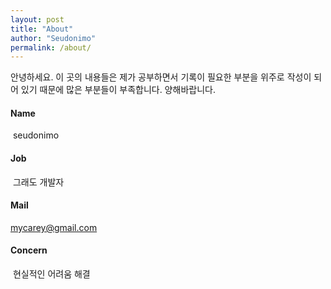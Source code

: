 ```yaml
---
layout: post
title: "About"
author: "Seudonimo"
permalink: /about/
---
```




안녕하세요. 이 곳의 내용들은 제가 공부하면서 기록이 필요한 부분을 위주로 작성이 되어 있기 때문에 많은 부분들이 부족합니다. 양해바랍니다.

#### Name 

​	seudonimo

#### Job

​	그래도 개발자

#### Mail
  mycarey@gmail.com
#### Concern

​	현실적인 어려움 해결
